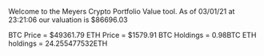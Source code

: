 Welcome to the Meyers Crypto Portfolio Value tool. 
As of 03/01/21 at 23:21:06 our valuation is $86696.03 

BTC Price = $49361.79
 ETH Price = $1579.91
BTC Holdings = 0.98BTC
 ETH holdings = 24.255477532ETH 
